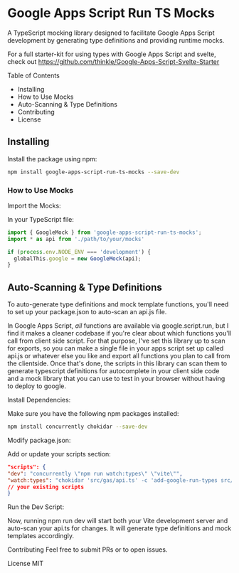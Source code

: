 # Google Apps Script Run TS Mocks

A TypeScript mocking library designed to facilitate Google Apps Script development by generating type definitions and providing runtime mocks.

For a full starter-kit for using types with Google Apps Script and svelte, check out https://github.com/thinkle/Google-Apps-Script-Svelte-Starter

Table of Contents

- Installing
- How to Use Mocks
- Auto-Scanning & Type Definitions
- Contributing
- License

## Installing

Install the package using npm:

```bash
npm install google-apps-script-run-ts-mocks --save-dev
```

### How to Use Mocks

Import the Mocks:

In your TypeScript file:

```typescript
import { GoogleMock } from 'google-apps-script-run-ts-mocks';
import * as api from './path/to/your/mocks'

if (process.env.NODE_ENV === 'development') {
  globalThis.google = new GoogleMock(api);
}

```

## Auto-Scanning & Type Definitions

To auto-generate type definitions and mock template functions, you'll need to set up your package.json to auto-scan an api.js file.

In Google Apps Script, *all* functions are available via google.script.run, but I find it
makes a cleaner codebase if you're clear about which functions you'll call from client side script. For that purpose, I've set this library up to scan for exports, so you can make a single file in your apps script set up called api.js or whatever else you like and export
all functions you plan to call from the clientside. Once that's done, the scripts in this library can scan them to generate typescript definitions for autocomplete in your client side code and a mock library that you can use to test in your browser without having to deploy to google.

Install Dependencies:

Make sure you have the following npm packages installed:

```bash
npm install concurrently chokidar --save-dev
```

Modify package.json:

Add or update your scripts section:

```json
"scripts": {
"dev": "concurrently \"npm run watch:types\" \"vite\"",
"watch:types": "chokidar 'src/gas/api.ts' -c 'add-google-run-types src/gas/api.ts clientside-code/types/google.script.run.d.ts' && 'add-google-run-mocks src/gas/api.ts clientside-code/mock/mockApi.ts'",
// your existing scripts
}
```

Run the Dev Script:

Now, running npm run dev will start both your Vite development server and auto-scan your api.ts for changes. It will generate type definitions and mock templates accordingly.

Contributing
Feel free to submit PRs or to open issues.

License
MIT